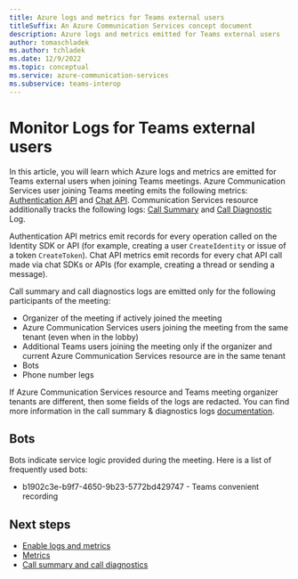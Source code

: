 ```yaml
---
title: Azure logs and metrics for Teams external users
titleSuffix: An Azure Communication Services concept document
description: Azure logs and metrics emitted for Teams external users
author: tomaschladek
ms.author: tchladek
ms.date: 12/9/2022
ms.topic: conceptual
ms.service: azure-communication-services
ms.subservice: teams-interop
---
```


# Monitor Logs for Teams external users

In this article, you will learn which Azure logs and metrics are emitted for Teams external users when joining Teams meetings. Azure Communication Services user joining Teams meeting emits the following metrics: [Authentication API](./../metrics#authentication-api-requests) and [Chat API](./../metrics#chat-api-request-metric-operations). Communication Services resource additionally tracks the following logs: [Call Summary](./../analytics/call-logs-azure-monitor#call-summary-log) and [Call Diagnostic](./../analytics/call-logs-azure-monitor#call-diagnostic-log) Log.

Authentication API metrics emit records for every operation called on the Identity SDK or API (for example, creating a user `CreateIdentity` or issue of a token `CreateToken`). Chat API metrics emit records for every chat API call made via chat SDKs or APIs (for example, creating a thread or sending a message).


Call summary and call diagnostics logs are emitted only for the following participants of the meeting:
- Organizer of the meeting if actively joined the meeting
- Azure Communication Services users joining the meeting from the same tenant (even when in the lobby)
- Additional Teams users joining the meeting only if the organizer and current Azure Communication Services resource are in the same tenant
- Bots
- Phone number legs

If Azure Communication Services resource and Teams meeting organizer tenants are different, then some fields of the logs are redacted. You can find more information in the call summary & diagnostics logs [documentation](./../analytics/call-logs-azure-monitor.md).

## Bots
Bots indicate service logic provided during the meeting. Here is a list of frequently used bots:
- b1902c3e-b9f7-4650-9b23-5772bd429747 - Teams convenient recording

## Next steps

- [Enable logs and metrics](./../analytics/enable-logging.md)
- [Metrics](./../metrics.md)
- [Call summary and call diagnostics](./../analytics/call-logs-azure-monitor.md)
